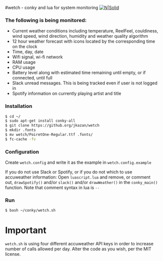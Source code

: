 #wetch - conky and lua for system monitoring
[![N|Solid](https://i.imgur.com/OQfwIqf.jpg)](https://i.imgur.com/OQfwIqf.jpg)

### The following is being monitored: 

- Current weather conditions including temperature, ReelFeel,
  couldiness, wind speed, wind direction, humidity and weather quality
  algorithm
- 12 hour weather forecast with icons located by the corresponding
  time on the clock
- Time, day, date
- Wifi signal, wi-fi network
- RAM usage
- CPU usage
- Battery level along with estimated time remaining until empty, or if
  connected, until full
- Slack unread messages. This is being tracked even if user is not logged in
- Spotify information on currently playing artist and title


### Installation
```sh
$ cd ~/
$ sudo apt-get install conky-all
$ git clone https://github.org/jkazan/wetch
$ mkdir .fonts
$ mv wetch/PoiretOne-Regular.ttf .fonts/
$ fc-cache -fv
```

### Configuration
Create `wetch.config` and write it as the example in `wetch.config.example`

If you do not use Slack or Spotify, or if you do not which to use
accuweather information: Open `luascript.lua` and remove, or comment
out, `drawSpotify()` and/or `slack()` and/or `drawWeather()` in the
`conky_main()` function. Note that comment syntax in lua is `--`

### Run
```sh
$ bash ~/conky/wetch.sh
```

# Important
`wetch.sh` is using four different accuweather API keys in order to
increase number of calls allowed per day. Alter the code as you wish,
per the MIT license.
